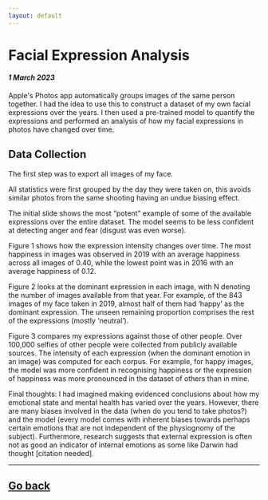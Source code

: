 ```yaml
---
layout: default
---
```


# Facial Expression Analysis
#### _1 March 2023_

Apple's Photos app automatically groups images of the same person together. I had the idea to use this to construct a dataset of my own facial expressions over the years. I then used a pre-trained model to quantify the expressions and performed an analysis of how my facial expressions in photos have changed over time.


## Data Collection
The first step was to export all images of my face.

 
All statistics were first grouped by the day they were taken on, this avoids similar photos from the same shooting having an undue biasing effect.

The initial slide shows the most “potent” example of some of the available expressions over the entire dataset. The model seems to be less confident at detecting anger and fear (disgust was even worse).

Figure 1 shows how the expression intensity changes over time. The most happiness in images was observed in 2019 with an average happiness across all images of 0.40, while the lowest point was in 2016 with an average happiness of 0.12.

Figure 2 looks at the dominant expression in each image, with N denoting the number of images available from that year. For example, of the 843 images of my face taken in 2019, almost half of them had ‘happy’ as the dominant expression. The unseen remaining proportion comprises the rest of the expressions (mostly ‘neutral’).

Figure 3 compares my expressions against those of other people. Over 100,000 selfies of other people were collected from publicly available sources. The intensity of each expression (when the dominant emotion in an image) was computed for each corpus. For example, for happy images, the model was more confident in recognising happiness or the expression of happiness was more pronounced in the dataset of others than in mine.

Final thoughts: I had imagined making evidenced conclusions about how my emotional state and mental health has varied over the years. However, there are many biases involved in the data (when do you tend to take photos?) and the model (every model comes with inherent biases towards perhaps certain emotions that are not independent of the physiognomy of the subject). Furthermore, research suggests that external expression is often not as good an indicator of internal emotions as some like Darwin had thought [citation needed].


---

## [Go back](/)
